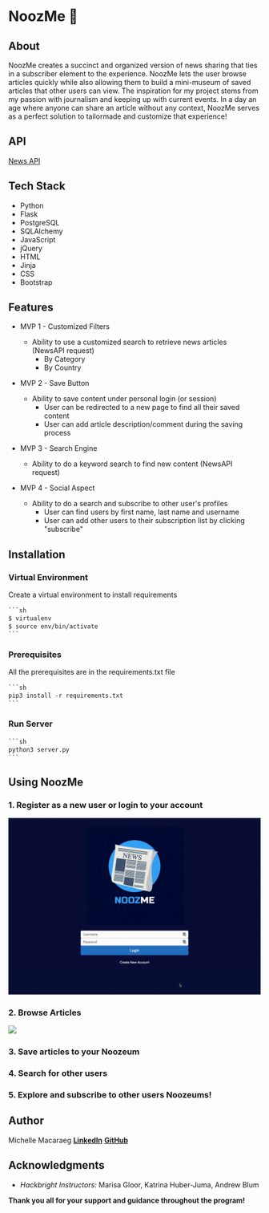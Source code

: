# NoozMe :newspaper:	

## About
NoozMe creates a succinct and organized version of news sharing that ties in a subscriber element to the experience. NoozMe lets the user browse articles quickly while also allowing them to build a mini-museum of saved articles that other users can view. The inspiration for my project stems from my passion with journalism and keeping up with current events. In a day an age where anyone can share an article without any context, NoozMe serves as a perfect solution to tailormade and customize that experience!

## API
[News API](https://newsapi.org/)

## Tech Stack 
* Python 
* Flask
* PostgreSQL
* SQLAlchemy
* JavaScript 
* jQuery
* HTML
* Jinja
* CSS
* Bootstrap

## Features 
* MVP 1 - Customized Filters
    * Ability to use a customized search to retrieve news articles (NewsAPI request)
        * By Category
        * By Country

* MVP 2 - Save Button 
    * Ability to save content under personal login (or session) 
        * User can be redirected to a new page to find all their saved content
        * User can add article description/comment during the saving process

* MVP 3 - Search Engine 
    * Ability to do a keyword search to find new content (NewsAPI request)
  
* MVP 4 - Social Aspect
    * Ability to do a search and subscribe to other user's profiles
        * User can find users by first name, last name and username
        * User can add other users to their subscription list by clicking "subscribe"

## Installation

### Virtual Environment
Create a virtual environment to install requirements 

    ```sh
    $ virtualenv
    $ source env/bin/activate
    ```

### Prerequisites
All the prerequisites are in the requirements.txt file 

    ```sh
    pip3 install -r requirements.txt
    ```

### Run Server 
    ```sh
    python3 server.py
    ```



## Using NoozMe
### 1. Register as a new user or login to your account
![](/static/assets/gifs/register.gif)

### 2. Browse Articles
![](/static/assets/gifs/browse.gif)

### 3. Save articles to your Noozeum


### 4. Search for other users


### 5. Explore and subscribe to other users Noozeums!


## Author 
Michelle Macaraeg
**[LinkedIn](https://www.linkedin.com/in/macaraegm/)**
**[GitHub](https://github.com/mkm3)**


## Acknowledgments
* *Hackbright Instructors:* Marisa Gloor, Katrina Huber-Juma, Andrew Blum

**Thank you all for your support and guidance throughout the program!**